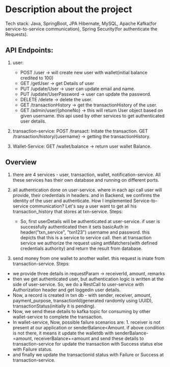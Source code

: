 # Description about the project

Tech stack: Java, SpringBoot, JPA Hibernate, MySQL, Apache Kafka(for service-to-service communication), Spring Security(for authenticate the Requests).

## API Endpoints:
1. user:
   * POST /user -> will create new user with wallet(initial balance credited to 100)
   * GET /getUser -> get Details of user
   * PUT /update/User -> user can update email and name.
   * PUT /update/UserPassword -> user can update the password.
   * DELETE /delete -> delete the user.
   * GET /transactionHistory -> get the transactionHistory of the user.
   * GET /admin/user/{phoneNo} -> this will return User object based on given username. this api used by other services to get authenticated user details.

2. transaction-service:
   POST /transact: Initate the transaction.
   GET /transaction/history/{username} -> getting the transactionHistory.

3. Wallet-Service:
   GET /wallet/balance -> return user wallet Balance.

## Overview

1. there are 4 services - user, transaction, wallet, notification-service.
   All these services has their own database and running on different ports.

2. all authentication done on user-service. where in each api call user will provide, their credentials in headers. and in
   Backend, we confirms the identity of the user and authenticate.
   How I implemented Service-to-service communication?
   Let's say a user want to get all his transaction_history that stores at txn-service.
   Steps:
   * So, first userDetails will be authenticated at user-service. if user is successfully authenticated then it sets basicAuth
	   in header("txn_service", "txn123") username and password. this depicts that this is a service to service call. then at
	   transaction service we authorize the request using antMatchers(with defined credentials authority) and return the result from database.

3. send money from one wallet to another wallet.
   this request is iniate from transaction-service.
   Steps:
 * we provide three details in requestParam -> receiverId, amount, remarks
 * then we get authenticated user, but authentication logic is written at the side of user-service. So, we do a RestCall to
	   user-service with Authorization header and get loggedin user details.
 * Now, a record is created in txn db - with sender, receiver, amount, payment_purpose, transactionId(generated randomly
	   using UUID), transactionStatus(initially it is pending).
 * Now, we send these details to kafka topic for consuming by other wallet-service to complete the transaction.
 * In wallet-service, Now, possible failure scenarios are:
	   1. receiver is not present at our application or senderBalance<Amount.
	   if above condition is not there, it means it update the walletdb with senderBalance-=amount, receiverBalance+=amount
	   and send these details to transaction-service for update the transaction with Success status else with Failure status.
 * and finally we update the transactionid status with Failure or Success at transaction-service.

